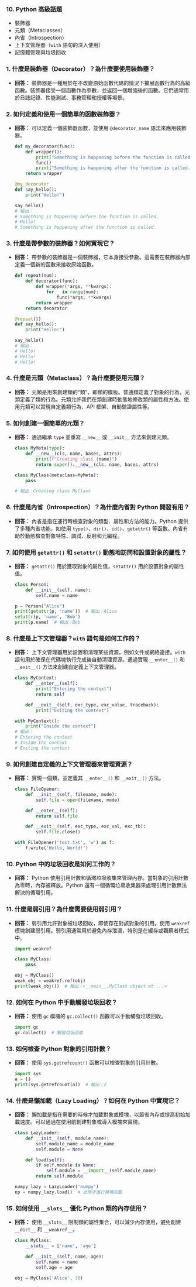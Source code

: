 ### 10. **Python 高級話題**
   - 裝飾器
   - 元類（Metaclasses）
   - 內省（Introspection）
   - 上下文管理器（`with` 語句的深入使用）
   - 記憶體管理與垃圾回收


### 1. **什麼是裝飾器（Decorator）？為什麼要使用裝飾器？**
   - **回答：** 裝飾器是一種用於在不改變原始函數代碼的情況下擴展函數行為的高級函數。裝飾器接受一個函數作為參數，並返回一個增強後的函數。它們通常用於日誌記錄、性能測試、事務管理和授權等場景。

### 2. **如何定義和使用一個簡單的函數裝飾器？**
   - **回答：** 可以定義一個裝飾器函數，並使用 `@decorator_name` 語法來應用裝飾器。
     ```python
     def my_decorator(func):
         def wrapper():
             print("Something is happening before the function is called.")
             func()
             print("Something is happening after the function is called.")
         return wrapper

     @my_decorator
     def say_hello():
         print("Hello!")

     say_hello()
     # 輸出：
     # Something is happening before the function is called.
     # Hello!
     # Something is happening after the function is called.
     ```

### 3. **什麼是帶參數的裝飾器？如何實現它？**
   - **回答：** 帶參數的裝飾器是一個裝飾器，它本身接受參數。這需要在裝飾器內部定義一個新的函數來接收原始函數。
     ```python
     def repeat(num):
         def decorator(func):
             def wrapper(*args, **kwargs):
                 for _ in range(num):
                     func(*args, **kwargs)
             return wrapper
         return decorator

     @repeat(3)
     def say_hello():
         print("Hello!")

     say_hello()
     # 輸出：
     # Hello!
     # Hello!
     # Hello!
     ```

### 4. **什麼是元類（Metaclass）？為什麼要使用元類？**
   - **回答：** 元類是用來創建類的“類”，即類的模版。普通類定義了對象的行為，元類定義了類的行為。元類允許我們在類創建時動態地修改類的屬性和方法。使用元類可以實現自定義類行為、API 框架、自動驗證屬性等。

### 5. **如何創建一個簡單的元類？**
   - **回答：** 通過繼承 `type` 並重寫 `__new__` 或 `__init__` 方法來創建元類。
     ```python
     class MyMeta(type):
         def __new__(cls, name, bases, attrs):
             print(f"Creating class {name}")
             return super().__new__(cls, name, bases, attrs)

     class MyClass(metaclass=MyMeta):
         pass

     # 輸出：Creating class MyClass
     ```

### 6. **什麼是內省（Introspection）？為什麼內省對 Python 開發有用？**
   - **回答：** 內省是指在運行時檢查對象的類型、屬性和方法的能力。Python 提供了多種內省功能，如使用 `type()`、`dir()`、`id()`、`getattr()` 等函數。內省有助於動態檢查對象特性、調試、反射和元編程。

### 7. **如何使用 `getattr()` 和 `setattr()` 動態地訪問和設置對象的屬性？**
   - **回答：** `getattr()` 用於獲取對象的屬性值，`setattr()` 用於設置對象的屬性值。
     ```python
     class Person:
         def __init__(self, name):
             self.name = name

     p = Person("Alice")
     print(getattr(p, 'name'))  # 輸出：Alice
     setattr(p, 'name', 'Bob')
     print(p.name)  # 輸出：Bob
     ```

### 8. **什麼是上下文管理器？`with` 語句是如何工作的？**
   - **回答：** 上下文管理器用於設置和清理某些資源，例如文件或網絡連接。`with` 語句用於確保在代碼塊執行完成後自動清理資源。通過實現 `__enter__()` 和 `__exit__()` 方法來創建自定義上下文管理器。
     ```python
     class MyContext:
         def __enter__(self):
             print("Entering the context")
             return self

         def __exit__(self, exc_type, exc_value, traceback):
             print("Exiting the context")

     with MyContext():
         print("Inside the context")
     # 輸出：
     # Entering the context
     # Inside the context
     # Exiting the context
     ```

### 9. **如何創建自定義的上下文管理器來管理資源？**
   - **回答：** 實現一個類，並定義其 `__enter__()` 和 `__exit__()` 方法。
     ```python
     class FileOpener:
         def __init__(self, filename, mode):
             self.file = open(filename, mode)

         def __enter__(self):
             return self.file

         def __exit__(self, exc_type, exc_val, exc_tb):
             self.file.close()

     with FileOpener('test.txt', 'w') as f:
         f.write('Hello, World!')
     ```

### 10. **Python 中的垃圾回收是如何工作的？**
   - **回答：** Python 使用引用計數和循環垃圾收集來管理內存。當對象的引用計數為零時，內存被釋放。Python 還有一個循環垃圾收集器來處理引用計數無法解決的循環引用。

### 11. **什麼是弱引用？為什麼需要使用弱引用？**
   - **回答：** 弱引用允許對象被垃圾回收，即使存在對該對象的引用。使用 `weakref` 模塊創建弱引用。弱引用通常用於避免內存泄漏，特別是在緩存或觀察者模式中。
     ```python
     import weakref

     class MyClass:
         pass

     obj = MyClass()
     weak_obj = weakref.ref(obj)
     print(weak_obj())  # 輸出：<__main__.MyClass object at ...>
     ```

### 12. **如何在 Python 中手動觸發垃圾回收？**
   - **回答：** 使用 `gc` 模塊的 `gc.collect()` 函數可以手動觸發垃圾回收。
     ```python
     import gc
     gc.collect()  # 觸發垃圾回收
     ```

### 13. **如何檢查 Python 對象的引用計數？**
   - **回答：** 使用 `sys.getrefcount()` 函數可以檢查對象的引用計數。
     ```python
     import sys
     a = []
     print(sys.getrefcount(a))  # 輸出：2
     ```

### 14. **什麼是懶加載（Lazy Loading）？如何在 Python 中實現它？**
   - **回答：** 懶加載是指在需要的時候才加載對象或模塊，以節省內存或提高初始加載速度。可以通過在使用前創建對象或導入模塊來實現。
     ```python
     class LazyLoader:
         def __init__(self, module_name):
             self.module_name = module_name
             self.module = None

         def load(self):
             if self.module is None:
                 self.module = __import__(self.module_name)
             return self.module

     numpy_lazy = LazyLoader('numpy')
     np = numpy_lazy.load()  # 此時才進行模塊加載
     ```

### 15. **如何使用 `__slots__` 優化 Python 類的內存使用？**
   - **回答：** 使用 `__slots__` 限制類的屬性集合，可以減少內存使用，避免創建 `__dict__` 和 `__weakref__`。
     ```python
     class MyClass:
         __slots__ = ['name', 'age']

         def __init__(self, name, age):
             self.name = name
             self.age = age

     obj = MyClass('Alice', 30)
     ```

